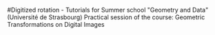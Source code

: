 #Digitized rotation - Tutorials for Summer school "Geometry and Data" (Université de Strasbourg)
Practical session of the course: Geometric Transformations on Digital Images